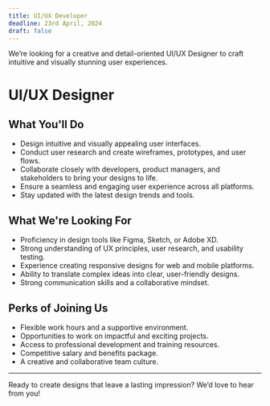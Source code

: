 ```yaml
---
title: UI/UX Developer
deadline: 23rd April, 2024
draft: false
---
```


We’re looking for a creative and detail-oriented UI/UX Designer to craft intuitive and visually stunning user experiences.

# UI/UX Designer

## What You'll Do

- Design intuitive and visually appealing user interfaces.
- Conduct user research and create wireframes, prototypes, and user flows.
- Collaborate closely with developers, product managers, and stakeholders to bring your designs to life.
- Ensure a seamless and engaging user experience across all platforms.
- Stay updated with the latest design trends and tools.

## What We're Looking For

- Proficiency in design tools like Figma, Sketch, or Adobe XD.
- Strong understanding of UX principles, user research, and usability testing.
- Experience creating responsive designs for web and mobile platforms.
- Ability to translate complex ideas into clear, user-friendly designs.
- Strong communication skills and a collaborative mindset.

## Perks of Joining Us

- Flexible work hours and a supportive environment.
- Opportunities to work on impactful and exciting projects.
- Access to professional development and training resources.
- Competitive salary and benefits package.
- A creative and collaborative team culture.

---

Ready to create designs that leave a lasting impression? We’d love to hear from you!
